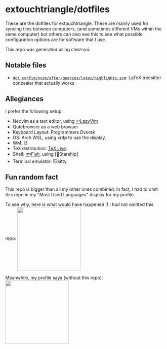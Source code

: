 # extouchtriangle/dotfiles

These are the dotfiles for extouchtriangle.
These are mainly used for syncing files between computers,
(and sometimes different VMs within the same computer)
but others can also see this to see what possible configuration options
are for software that I use.

This repo was generated using chezmoi.

## Notable files

- [`dot_config/nvim/after/queries/latex/highlights.scm`](https://github.com/extouchtriangle/dotfiles/tree/main/dot_config/nvim/after/queries/latex/highlights.scm): LaTeX treesitter concealer that actually works

## Allegiances

I prefer the following setup:

- Neovim as a text editor, using [💤LazyVim](https://github.com/LazyVim/LazyVim)
- Qutebrowser as a web browser
- Keyboard Layout: Programmers Dvorak
- OS: Arch WSL, using xrdp to use the display.
- WM: i3
- TeX distribution: [TeX Live](https://tug.org/texlive/).
- Shell: [🐟Fish](http://fishshell.com/), using [🚀Starship]
- Terminal emulator: 🐱kitty

## Fun random fact

This repo is bigger than all my other ones combined.
In fact, I had
to omit this repo in my "Most Used Languages" display
for my profile.

To see why, here is what would have happened if I
had not omitted this repo:
<a href="https://github.com/extouchtriangle?tab=repositories">
<img height=200 align="center" src="https://extouchtriangle-readme-stats.vercel.app/api/top-langs/?username=extouchtriangle&theme=tokyonight&show_icons=true&border_color=43c2b2&layout=donut" />
</a>

Meanwhile, my profile says (without this repo):
<a href="https://github.com/extouchtriangle?tab=repositories">
<img height=200 align="center" src="https://extouchtriangle-readme-stats.vercel.app/api/top-langs/?username=extouchtriangle&theme=tokyonight&show_icons=true&border_color=43c2b2&layout=donut&exclude_repo=dotfiles" />
</a>
